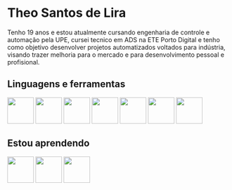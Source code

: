 <h1>Theo Santos de Lira</h1>
<P>Tenho 19 anos e estou atualmente cursando engenharia de controle e automação pela UPE, cursei tecnico em ADS na ETE Porto Digital e tenho como objetivo desenvolver projetos automatizados voltados para indústria, visando trazer melhoria para o mercado e para desenvolvimento pessoal e profisional.</P>

<h2>Linguagens e ferramentas</h2>

<img width="60px" src="https://cdn.jsdelivr.net/gh/devicons/devicon@latest/icons/linux/linux-original.svg" /> <img width="60px" src="https://cdn.jsdelivr.net/gh/devicons/devicon@latest/icons/html5/html5-original.svg" /> <img width="60px" src="https://cdn.jsdelivr.net/gh/devicons/devicon@latest/icons/css3/css3-original.svg" /> <img width="60px" src="https://cdn.jsdelivr.net/gh/devicons/devicon@latest/icons/python/python-original.svg" /> <img width="60px" src="https://cdn.jsdelivr.net/gh/devicons/devicon@latest/icons/nano/nano-original.svg" /> <img width="60px" src="https://cdn.jsdelivr.net/gh/devicons/devicon@latest/icons/bash/bash-plain.svg" /> <img width="60px" src="https://cdn.jsdelivr.net/gh/devicons/devicon@latest/icons/gcc/gcc-original.svg" />
          
<h2>Estou aprendendo </h2>

<img width="60px" src="https://cdn.jsdelivr.net/gh/devicons/devicon@latest/icons/c/c-original.svg" /> <img width="60px" src="https://cdn.jsdelivr.net/gh/devicons/devicon@latest/icons/cplusplus/cplusplus-original.svg" /> <img width="60px" src="https://cdn.jsdelivr.net/gh/devicons/devicon@latest/icons/latex/latex-original.svg" /> 
